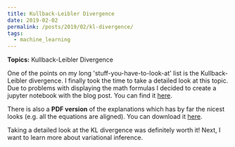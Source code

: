 ```yaml
---
title: Kullback-Leibler Divergence
date: 2019-02-02
permalink: /posts/2019/02/kl-divergence/
tags:
  - machine_learning
---
```


**Topics:** Kullback-Leibler Divergence

One of the points on my long 'stuff-you-have-to-look-at' list is the Kullback-Leibler divergence. I finally took the time to take a detailed look at this topic. Due to problems with displaying the math formulas I decided to create a jupyter notebook with the blog post. You can find it [here](https://github.com/zotroneneis/resources/blob/master/KL_divergence.ipynb). 

There is also a **PDF version** of the explanations which has by far the nicest looks (e.g. all the equations are aligned). You can download it [here](http://alpopkes.com/files/kl_divergence.pdf).

Taking a detailed look at the KL divergence was definitely worth it! Next, I want to learn more about variational inference.

